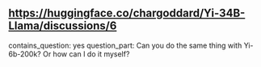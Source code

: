 ## https://huggingface.co/chargoddard/Yi-34B-Llama/discussions/6

contains_question: yes
question_part: Can you do the same thing with Yi-6b-200k?
Or how can I do it myself?